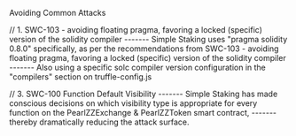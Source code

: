 Avoiding Common Attacks

// 1. SWC-103 - avoiding floating pragma, favoring a locked (specific) version of the solidity compiler ------- Simple Staking uses "pragma solidity 0.8.0" specifically, as per the recommendations from SWC-103 - avoiding floating pragma, favoring a locked (specific) version of the solidity compiler ------- Also using a specific solc compiler version configuration in the "compilers" section on truffle-config.js

// 3. SWC-100 Function Default Visibility ------- Simple Staking has made conscious decisions on which visibility type is appropriate for every function on the PearlZZExchange & PearlZZToken smart contract, ------- thereby dramatically reducing the attack surface.